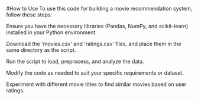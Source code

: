 #How to Use
To use this code for building a movie recommendation system, follow these steps:

Ensure you have the necessary libraries (Pandas, NumPy, and scikit-learn) installed in your Python environment.

Download the 'movies.csv' and 'ratings.csv' files, and place them in the same directory as the script.

Run the script to load, preprocess, and analyze the data.

Modify the code as needed to suit your specific requirements or dataset.

Experiment with different movie titles to find similar movies based on user ratings.
